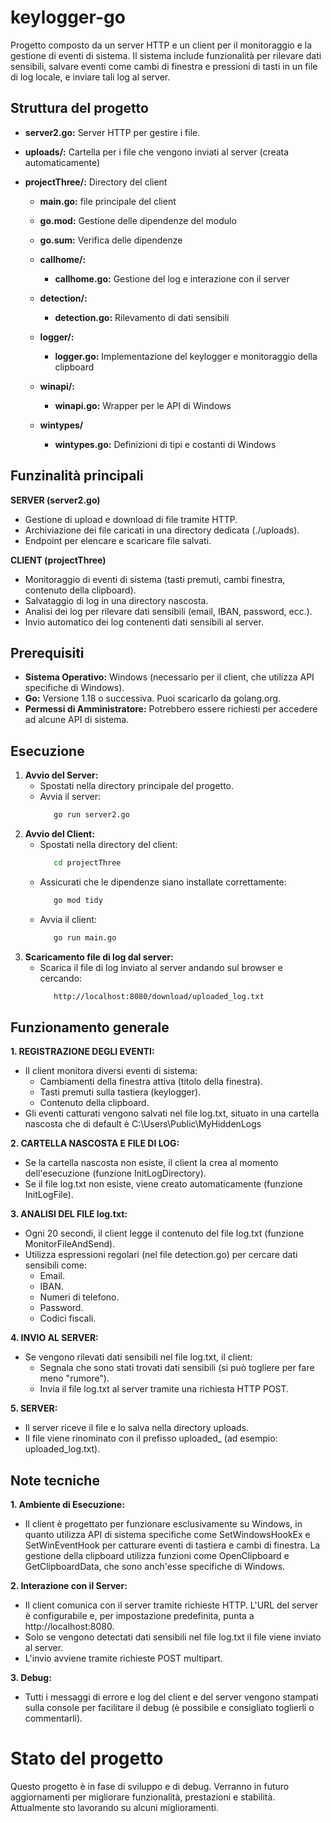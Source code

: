 # keylogger-go
Progetto composto da un server HTTP e un client per il monitoraggio e la gestione di eventi di sistema. Il sistema include funzionalità per rilevare dati sensibili, salvare eventi come cambi di finestra e pressioni di tasti in un file di log locale, e inviare tali log al server.

## Struttura del progetto

- **server2.go:** Server HTTP per gestire i file.

- **uploads/:** Cartella per i file che vengono inviati al server (creata automaticamente)

- **projectThree/:** Directory del client
  - **main.go:** file principale del client
    
  - **go.mod:** Gestione delle dipendenze del modulo
    
  - **go.sum:** Verifica delle dipendenze
    
  - **callhome/:**
     - **callhome.go:** Gestione del log e interazione con il server
  - **detection/:**
     - **detection.go:** Rilevamento di dati sensibili
  - **logger/:**
     - **logger.go:** Implementazione del keylogger e monitoraggio della clipboard
  - **winapi/:**
     - **winapi.go:** Wrapper per le API di Windows
  - **wintypes/**
     - **wintypes.go:** Definizioni di tipi e costanti di Windows

## Funzinalità principali
**SERVER (server2.go)**
- Gestione di upload e download di file tramite HTTP.
- Archiviazione dei file caricati in una directory dedicata (./uploads).
- Endpoint per elencare e scaricare file salvati.

**CLIENT (projectThree)**
- Monitoraggio di eventi di sistema (tasti premuti, cambi finestra, contenuto della clipboard).
- Salvataggio di log in una directory nascosta.
- Analisi dei log per rilevare dati sensibili (email, IBAN, password, ecc.).
- Invio automatico dei log contenenti dati sensibili al server.

## Prerequisiti
- **Sistema Operativo:** Windows (necessario per il client, che utilizza API specifiche di Windows).
- **Go:** Versione 1.18 o successiva. Puoi scaricarlo da golang.org.
- **Permessi di Amministratore:** Potrebbero essere richiesti per accedere ad alcune API di sistema.

## Esecuzione
1. **Avvio del Server:**
    - Spostati nella directory principale del progetto.
    - Avvia il server:
      ```bash
         go run server2.go
      ```
2. **Avvio del Client:**
   - Spostati nella directory del client:
      ```bash
         cd projectThree
      ```
   - Assicurati che le dipendenze siano installate correttamente:
      ```bash
         go mod tidy
      ```
   - Avvia il client:
      ```bash
         go run main.go
      ```
3. **Scaricamento file di log dal server:**
   - Scarica il file di log inviato al server andando sul browser e cercando:
     ```bash
        http://localhost:8080/download/uploaded_log.txt
     ```

## Funzionamento generale
**1. REGISTRAZIONE DEGLI EVENTI:**
  - Il client monitora diversi eventi di sistema:
     - Cambiamenti della finestra attiva (titolo della finestra).
     - Tasti premuti sulla tastiera (keylogger).
     - Contenuto della clipboard.
  - Gli eventi catturati vengono salvati nel file log.txt, situato in una cartella nascosta che di default è C:\Users\Public\MyHiddenLogs

**2. CARTELLA NASCOSTA E FILE DI LOG:**
  - Se la cartella nascosta non esiste, il client la crea al momento dell'esecuzione (funzione InitLogDirectory).
  - Se il file log.txt non esiste, viene creato automaticamente (funzione InitLogFile).

**3. ANALISI DEL FILE log.txt:**
  - Ogni 20 secondi, il client legge il contenuto del file log.txt (funzione MonitorFileAndSend).
  - Utilizza espressioni regolari (nel file detection.go) per cercare dati sensibili come:
     - Email.
     - IBAN.
     - Numeri di telefono.
     - Password.
     - Codici fiscali.

**4. INVIO AL SERVER:**
  - Se vengono rilevati dati sensibili nel file log.txt, il client:
     - Segnala che sono stati trovati dati sensibili (si può togliere per fare meno "rumore").
     - Invia il file log.txt al server tramite una richiesta HTTP POST.

**5. SERVER:**
  - Il server riceve il file e lo salva nella directory uploads.
  - Il file viene rinominato con il prefisso uploaded_ (ad esempio: uploaded_log.txt).

## Note tecniche
**1. Ambiente di Esecuzione:**
  - Il client è progettato per funzionare esclusivamente su Windows, in quanto utilizza API di sistema specifiche come SetWindowsHookEx e SetWinEventHook per catturare eventi di tastiera e cambi di finestra. La gestione della clipboard utilizza funzioni come OpenClipboard e GetClipboardData, che sono anch'esse specifiche di Windows.
    
**2. Interazione con il Server:**
  - Il client comunica con il server tramite richieste HTTP. L'URL del server è configurabile e, per impostazione predefinita, punta a http://localhost:8080.
  - Solo se vengono detectati dati sensibili nel file log.txt il file viene inviato al server.
  - L'invio avviene tramite richieste POST multipart.

**3. Debug:**
  - Tutti i messaggi di errore e log del client e del server vengono stampati sulla console per facilitare il debug (è possibile e consigliato toglierli o commentarli).

# Stato del progetto
Questo progetto è in fase di sviluppo e di debug. Verranno in futuro aggiornamenti per migliorare funzionalità, prestazioni e stabilità. Attualmente sto lavorando su alcuni miglioramenti.
